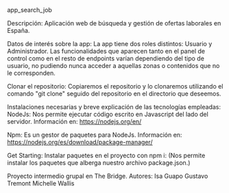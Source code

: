 app_search_job

Descripción:
Aplicación  web de búsqueda y gestión de ofertas laborales en España. 

Datos de interés sobre la app:
La app tiene dos roles distintos: Usuario y Administrador. Las funcionalidades que aparecen tanto en el panel de control como en el resto de endpoints varían dependiendo del tipo de usuario, no pudiendo nunca acceder a aquellas zonas o contenidos que no le corresponden.

Clonar el repositorio:
Copiaremos el repositorio y lo clonaremos utilizando el comando "git clone" seguido del repositorio en el directorio que deseemos.

Instalaciones necesarias y breve explicación de las tecnologías empleadas:
NodeJs:
Nos permite ejecutar código escrito en Javascript del lado del servidor.
Información en: https://nodejs.org/en/

Npm:
Es un gestor de paquetes para NodeJs.
Información en: https://nodejs.org/es/download/package-manager/

Get Starting:
Instalar paquetes en el proyecto con npm i:
(Nos permite instalar los paquetes que alberga nuestro archivo package.json.)


Proyecto intermedio grupal en The Bridge.
Autores:
Isa Guapo
Gustavo Tremont
Michelle Wallis
